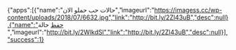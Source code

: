   {"apps":[{"name":"حالات حب حملو الان","imageurl":"https://imagess.cc/wp-content/uploads/2018/07/6632.jpg","link":"http://bit.ly/2Zl43uB","desc":null},{"name":"حفظ حالة ","imageurl":"http://bit.ly/2WlkdSl","link":"http://bit.ly/2Zl43uB","desc":null}],"success":1} 
